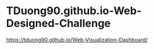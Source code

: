 # TDuong90.github.io-Web-Designed-Challenge

https://tduong90.github.io/Web-Visualization-Dashboard/

